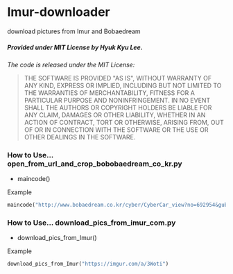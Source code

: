 # Imur-downloader
download pictures from Imur and Bobaedream

##### Provided under MIT License by Hyuk Kyu Lee.
*The code is released under the MIT License:*
> THE SOFTWARE IS PROVIDED "AS IS", WITHOUT WARRANTY OF ANY KIND, EXPRESS OR
IMPLIED, INCLUDING BUT NOT LIMITED TO THE WARRANTIES OF MERCHANTABILITY, FITNESS
FOR A PARTICULAR PURPOSE AND NONINFRINGEMENT. IN NO EVENT SHALL THE AUTHORS OR
COPYRIGHT HOLDERS BE LIABLE FOR ANY CLAIM, DAMAGES OR OTHER LIABILITY, WHETHER
IN AN ACTION OF CONTRACT, TORT OR OTHERWISE, ARISING FROM, OUT OF OR IN
CONNECTION WITH THE SOFTWARE OR THE USE OR OTHER DEALINGS IN THE SOFTWARE.

### How to Use... open_from_url_and_crop_bobobaedream_co_kr.py
- maincode()

Example
```python
maincode("http://www.bobaedream.co.kr/cyber/CyberCar_view?no=692954&gubun=I")
```

### How to Use... download_pics_from_imur_com.py
- download_pics_from_Imur()

Example
```python
download_pics_from_Imur("https://imgur.com/a/3Woti")
```
